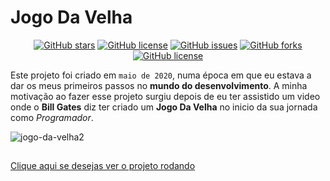 # Jogo Da Velha
<p align="center">
<a href="https://github.com/Francisco-Fetapi/jogo-da-velha-html-css-js/stargazers"><img alt="GitHub stars" src="https://img.shields.io/github/stars/Francisco-Fetapi/jogo-da-velha-html-css-js?style=plastic"></a>
<a href="https://github.com/Francisco-Fetapi/jogo-da-velha-html-css-js"><img alt="GitHub license" src="https://img.shields.io/badge/Exercise-For%20trainning-orange"></a>
<a href="https://github.com/Francisco-Fetapi/jogo-da-velha-html-css-js/issues"><img alt="GitHub issues" src="https://img.shields.io/github/issues/Francisco-Fetapi/jogo-da-velha-html-css-js?style=plastic"></a>
<a href="https://github.com/Francisco-Fetapi/jogo-da-velha-html-css-js/network"><img alt="GitHub forks" src="https://img.shields.io/github/forks/Francisco-Fetapi/jogo-da-velha-html-css-js?style=plastic"></a>
<a href="https://github.com/Francisco-Fetapi/jogo-da-velha-html-css-js"><img alt="GitHub license" src="https://img.shields.io/github/license/Francisco-Fetapi/jogo-da-velha-html-css-js?style=plastic"></a>
</p>

Este projeto foi criado em `maio de 2020`, numa época em que eu estava a dar os meus primeiros passos no **mundo do desenvolvimento**. A minha motivação ao fazer esse projeto surgiu depois de eu ter assistido um video onde o **Bill Gates** diz ter criado um **Jogo Da Velha** no inicio da sua jornada como _Programador_.

![jogo-da-velha2](https://user-images.githubusercontent.com/74926014/180439302-f04553e4-5d42-49dc-9144-a6fb60e52adb.gif)


##

<a href="https://francisco-fetapi.github.io/jogo-da-velha-html-css-js/">Clique aqui se desejas ver o projeto rodando<a/>
